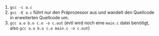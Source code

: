 1. `gcc -c a.c`
2. `gcc -E a.c` führt nur den Präprozessor aus und wandelt den Quellcode in erweiterten Quellcode um.
3. `gcc a.o b.o c.o -o c.out` (evtl wird noch eine `main.c` datei benötigt, also `gcc a.o b.o c.o main.c -o c.out`)
